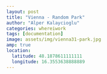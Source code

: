 ```yaml
---
layout: post
title: "Vienna - Random Park"
author: "Alper Kalaycioglu"
categories: whereiwork
tags: [documentation]
image: assets/img/vienna31-park.jpg
amp: true
location:
  latitude: 48.1878611111111
  longitude: 16.3553638888889
---
```

